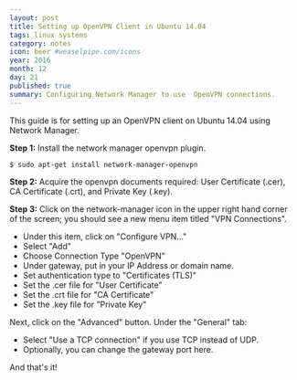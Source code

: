```yaml
---
layout: post
title: Setting up OpenVPN Client in Ubuntu 14.04
tags: linux systems
category: notes
icon: beer #weaselpipe.com/icons
year: 2016
month: 12
day: 21
published: true
summary: Configuring Network Manager to use  OpenVPN connections.
---
```


This guide is for setting up an OpenVPN client on Ubuntu 14.04 using Network Manager.

**Step 1:** Install the network manager openvpn plugin.

```
$ sudo apt-get install network-manager-openvpn
```

**Step 2:** Acquire the openvpn documents required: User Certificate (.cer), CA Certificate (.crt), and Private Key (.key).


**Step 3:** Click on the network-manager icon in the upper right hand corner of the screen; you should see a new menu item titled "VPN Connections".

 - Under this item, click on "Configure VPN..."
 - Select "Add"
 - Choose Connection Type "OpenVPN"
 - Under gateway, put in your IP Address or domain name.
 - Set authentication type to "Certificates (TLS)"
 - Set the .cer file for "User Certificate"
 - Set the .crt file for "CA Certificate"
 - Set the .key file for "Private Key"

Next, click on the "Advanced" button. Under the "General" tab:
 
 - Select "Use a TCP connection" if you use TCP instead of UDP.
 - Optionally, you can change the gateway port here.

And that's it!

